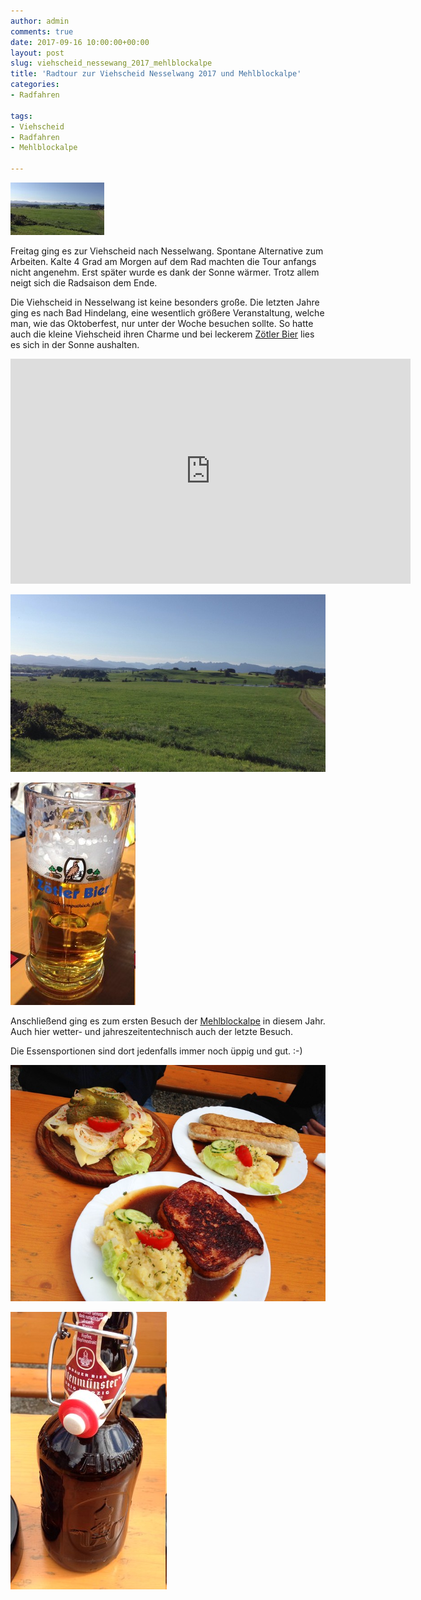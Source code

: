 ```yaml
---
author: admin
comments: true
date: 2017-09-16 10:00:00+00:00
layout: post
slug: viehscheid_nessewang_2017_mehlblockalpe
title: 'Radtour zur Viehscheid Nesselwang 2017 und Mehlblockalpe'
categories:
- Radfahren

tags:
- Viehscheid
- Radfahren
- Mehlblockalpe

---
```

<img src="/assets/uploads/2017/9/nesselwang_logo.jpg" class="imagelogo">

Freitag ging es zur Viehscheid nach Nesselwang. Spontane Alternative zum Arbeiten. Kalte 4 Grad am Morgen auf dem Rad machten die Tour anfangs nicht angenehm. Erst später wurde es dank der Sonne wärmer. Trotz allem neigt sich die Radsaison dem Ende.

<!--more-->

Die Viehscheid in Nesselwang ist keine besonders große. Die letzten Jahre ging es nach Bad Hindelang, eine wesentlich größere Veranstaltung, welche man, wie das Oktoberfest, nur unter der Woche besuchen sollte. So hatte auch die kleine Viehscheid ihren Charme und bei leckerem [Zötler Bier](https://www.zoetler.de/) lies es sich in der Sonne aushalten.

<!--more-->

<iframe width="640" height="360" src="https://www.youtube.com/embed/Fc2q_En_WmQ" frameborder="0" allowfullscreen></iframe>

![](/assets/uploads/2017/9/nesselwang1.jpg)

![](/assets/uploads/2017/9/nesselwang2.jpg)

Anschließend ging es zum ersten Besuch der [Mehlblockalpe](http://andydunkel.net/hiking/radfahren/sonstiges/2011/06/18/mehlblockalpe-im-kempter-wald-anfahrt-und-infos.html) in diesem Jahr. Auch hier wetter- und jahreszeitentechnisch auch der letzte Besuch.

Die Essensportionen sind dort jedenfalls immer noch üppig und gut. :-)

![](/assets/uploads/2017/9/nesselwang3.jpg)

![](/assets/uploads/2017/9/nesselwang4.jpg)